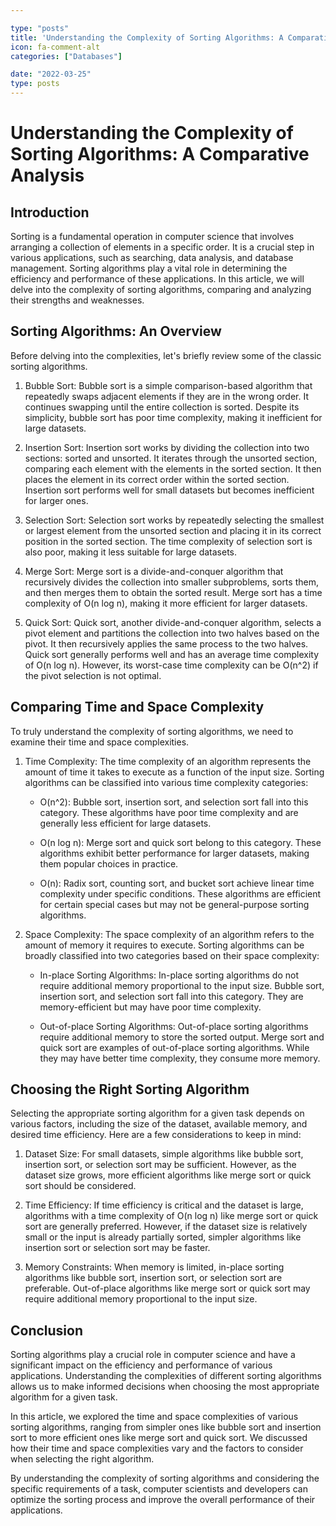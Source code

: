 ```yaml
---

type: "posts"
title: 'Understanding the Complexity of Sorting Algorithms: A Comparative Analysis'
icon: fa-comment-alt
categories: ["Databases"]

date: "2022-03-25"
type: posts
---
```





# Understanding the Complexity of Sorting Algorithms: A Comparative Analysis

## Introduction

Sorting is a fundamental operation in computer science that involves arranging a collection of elements in a specific order. It is a crucial step in various applications, such as searching, data analysis, and database management. Sorting algorithms play a vital role in determining the efficiency and performance of these applications. In this article, we will delve into the complexity of sorting algorithms, comparing and analyzing their strengths and weaknesses.

## Sorting Algorithms: An Overview

Before delving into the complexities, let's briefly review some of the classic sorting algorithms.

1. Bubble Sort: Bubble sort is a simple comparison-based algorithm that repeatedly swaps adjacent elements if they are in the wrong order. It continues swapping until the entire collection is sorted. Despite its simplicity, bubble sort has poor time complexity, making it inefficient for large datasets.

2. Insertion Sort: Insertion sort works by dividing the collection into two sections: sorted and unsorted. It iterates through the unsorted section, comparing each element with the elements in the sorted section. It then places the element in its correct order within the sorted section. Insertion sort performs well for small datasets but becomes inefficient for larger ones.

3. Selection Sort: Selection sort works by repeatedly selecting the smallest or largest element from the unsorted section and placing it in its correct position in the sorted section. The time complexity of selection sort is also poor, making it less suitable for large datasets.

4. Merge Sort: Merge sort is a divide-and-conquer algorithm that recursively divides the collection into smaller subproblems, sorts them, and then merges them to obtain the sorted result. Merge sort has a time complexity of O(n log n), making it more efficient for larger datasets.

5. Quick Sort: Quick sort, another divide-and-conquer algorithm, selects a pivot element and partitions the collection into two halves based on the pivot. It then recursively applies the same process to the two halves. Quick sort generally performs well and has an average time complexity of O(n log n). However, its worst-case time complexity can be O(n^2) if the pivot selection is not optimal.

## Comparing Time and Space Complexity

To truly understand the complexity of sorting algorithms, we need to examine their time and space complexities.

1. Time Complexity: The time complexity of an algorithm represents the amount of time it takes to execute as a function of the input size. Sorting algorithms can be classified into various time complexity categories:

   - O(n^2): Bubble sort, insertion sort, and selection sort fall into this category. These algorithms have poor time complexity and are generally less efficient for large datasets.

   - O(n log n): Merge sort and quick sort belong to this category. These algorithms exhibit better performance for larger datasets, making them popular choices in practice.

   - O(n): Radix sort, counting sort, and bucket sort achieve linear time complexity under specific conditions. These algorithms are efficient for certain special cases but may not be general-purpose sorting algorithms.

2. Space Complexity: The space complexity of an algorithm refers to the amount of memory it requires to execute. Sorting algorithms can be broadly classified into two categories based on their space complexity:

   - In-place Sorting Algorithms: In-place sorting algorithms do not require additional memory proportional to the input size. Bubble sort, insertion sort, and selection sort fall into this category. They are memory-efficient but may have poor time complexity.

   - Out-of-place Sorting Algorithms: Out-of-place sorting algorithms require additional memory to store the sorted output. Merge sort and quick sort are examples of out-of-place sorting algorithms. While they may have better time complexity, they consume more memory.

## Choosing the Right Sorting Algorithm

Selecting the appropriate sorting algorithm for a given task depends on various factors, including the size of the dataset, available memory, and desired time efficiency. Here are a few considerations to keep in mind:

1. Dataset Size: For small datasets, simple algorithms like bubble sort, insertion sort, or selection sort may be sufficient. However, as the dataset size grows, more efficient algorithms like merge sort or quick sort should be considered.

2. Time Efficiency: If time efficiency is critical and the dataset is large, algorithms with a time complexity of O(n log n) like merge sort or quick sort are generally preferred. However, if the dataset size is relatively small or the input is already partially sorted, simpler algorithms like insertion sort or selection sort may be faster.

3. Memory Constraints: When memory is limited, in-place sorting algorithms like bubble sort, insertion sort, or selection sort are preferable. Out-of-place algorithms like merge sort or quick sort may require additional memory proportional to the input size.

## Conclusion

Sorting algorithms play a crucial role in computer science and have a significant impact on the efficiency and performance of various applications. Understanding the complexities of different sorting algorithms allows us to make informed decisions when choosing the most appropriate algorithm for a given task.

In this article, we explored the time and space complexities of various sorting algorithms, ranging from simpler ones like bubble sort and insertion sort to more efficient ones like merge sort and quick sort. We discussed how their time and space complexities vary and the factors to consider when selecting the right algorithm.

By understanding the complexity of sorting algorithms and considering the specific requirements of a task, computer scientists and developers can optimize the sorting process and improve the overall performance of their applications.